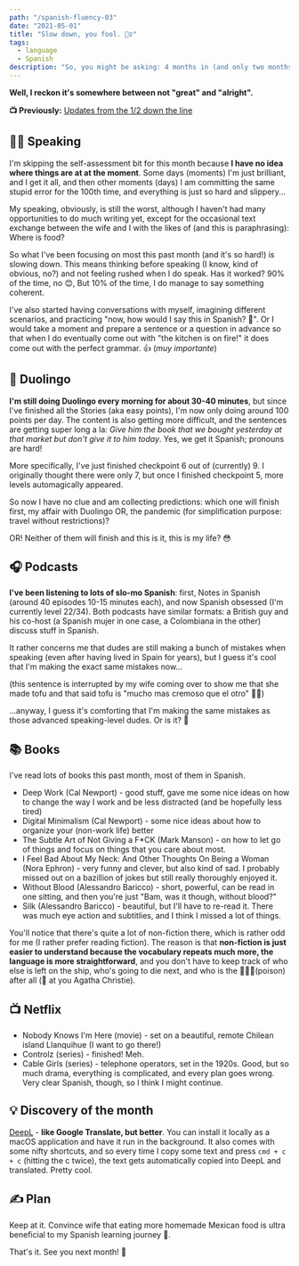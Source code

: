 ```yaml
---
path: "/spanish-fluency-03"
date: "2021-05-01"
title: "Slow down, you fool. 🚶‍♀️"
tags:
  - language
  - Spanish
description: "So, you might be asking: 4 months in (and only two months left 😱) what's the situation, Eva?"
---
```


**Well, I reckon it's somewhere between not "great" and "alright".**

**📺 Previously:** <a href='/notes/spanish-fluency-02/'>Updates from the 1/2 down the line</a>

## 🤦‍♀️ Speaking

I'm skipping the self-assessment bit for this month because **I have no idea where things are at at the moment**. Some days (moments) I'm just brilliant, and I get it all, and then other moments (days) I am committing the same stupid error for the 100th time, and everything is just so hard and slippery...

My speaking, obviously, is still the worst, although I haven't had many opportunities to do much writing yet, except for the occasional text exchange between the wife and I with the likes of (and this is paraphrasing): Where is food?

So what I've been focusing on most this past month (and it's so hard!) is slowing down. This means thinking before speaking (I know, kind of obvious, no?) and not feeling rushed when I do speak.
Has it worked? 90% of the time, no 😊, But 10% of the time, I do manage to say something coherent.

I've also started having conversations with myself, imagining different scenarios, and practicing "now, how would I say this in Spanish? 🤔". Or I would take a moment and prepare a sentence or a question in advance so that when I do eventually come out with "the kitchen is on fire!" it does come out with the perfect grammar. 👍 (_muy importante_)

## 🦉 Duolingo

**I'm still doing Duolingo every morning for about 30-40 minutes**, but since I've finished all the Stories (aka easy points), I'm now only doing around 100 points per day. The content is also getting more difficult, and the sentences are getting super long a la: _Give him the book that we bought yesterday at that market but don't give it to him today_. Yes, we get it Spanish; pronouns are hard!

More specifically, I've just finished checkpoint 6 out of (currently) 9. I originally thought there were only 7, but once I finished checkpoint 5, more levels automagically appeared.

So now I have no clue and am collecting predictions: which one will finish first, my affair with Duolingo OR, the pandemic (for simplification purpose: travel without restrictions)?

OR! Neither of them will finish and this is it, this is my life? 😳

## 🎧 Podcasts

**I've been listening to lots of slo-mo Spanish**: first, Notes in Spanish (around 40 episodes 10-15 minutes each), and now Spanish obsessed (I'm currently level 22/34). Both podcasts have similar formats: a British guy and his co-host (a Spanish mujer in one case, a Colombiana in the other) discuss stuff in Spanish.

It rather concerns me that dudes are still making a bunch of mistakes when speaking (even after having lived in Spain for years), but I guess it's cool that I'm making the exact same mistakes now...

(this sentence is interrupted by my wife coming over to show me that she made tofu and that said tofu is "mucho mas cremoso que el otro" 🤷‍♀️)

...anyway, I guess it's comforting that I'm making the same mistakes as those advanced speaking-level dudes. Or is it? 🤔

## 📚 Books

I've read lots of books this past month, most of them in Spanish.

- Deep Work (Cal Newport) - good stuff, gave me some nice ideas on how to change the way I work and be less distracted (and be hopefully less tired)
- Digital Minimalism (Cal Newport) - some nice ideas about how to organize your (non-work life) better
- The Subtle Art of Not Giving a F\*CK (Mark Manson) - on how to let go of things and focus on things that you care about most.
- I Feel Bad About My Neck: And Other Thoughts On Being a Woman (Nora Ephron) - very funny and clever, but also kind of sad. I probably missed out on a bazillion of jokes but still really thoroughly enjoyed it.
- Without Blood (Alessandro Baricco) - short, powerful, can be read in one sitting, and then you're just "Bam, was it though, without blood?"
- Silk (Alessandro Baricco) - beautiful, but I'll have to re-read it. There was much eye action and subtitlies, and I think I missed a lot of things.

You'll notice that there's quite a lot of non-fiction there, which is rather odd for me (I rather prefer reading fiction). The reason is that **non-fiction is just easier to understand because the vocabulary repeats much more, the language is more straightforward**, and you don't have to keep track of who else is left on the ship, who's going to die next, and who is the 🔪🔫🤮(poison) after all (👀 at you Agatha Christie).

## 📺 Netflix

- Nobody Knows I'm Here (movie) - set on a beautiful, remote Chilean island Llanquihue (I want to go there!)
- Controlz (series) - finished! Meh.
- Cable Girls (series) - telephone operators, set in the 1920s. Good, but so much drama, everything is complicated, and every plan goes wrong. Very clear Spanish, though, so I think I might continue.

## 💡 Discovery of the month

[DeepL](https://www.deepl.com/en/translator) - **like Google Translate, but better**. You can install it locally as a macOS application and have it run in the background. It also comes with some nifty shortcuts, and so every time I copy some text and press `cmd + c + c` (hitting the c twice), the text gets automatically copied into DeepL and translated. Pretty cool.

## ✍️ Plan

Keep at it. Convince wife that eating more homemade Mexican food is ultra beneficial to my Spanish learning journey 🤔.

That's it. See you next month! 👋
